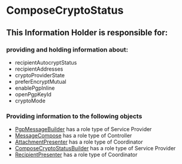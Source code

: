 # ComposeCryptoStatus
## This Information Holder is responsible for:
### providing and holding information about: 
* recipientAutocryptStatus
* recipientAddresses
* cryptoProviderState
* preferEncryptMutual
* enablePgpInline
* openPgpKeyId
* cryptoMode
### Providing information to the following objects 
* [PgpMessageBuilder](../ServiceProviders/PgpMessageBuilder.md) has a role type of Service Provider
* [MessageCompose](../Controllers/MessageCompose.md) has a role type of Controller
* [AttachmentPresenter](../Coordinators/AttachmentPresenter.md) has a role type of Coordinator
* [ComposeCryptoStatusBuilder](../ServiceProviders/ComposeCryptoStatusBuilder.md) has a role type of Service Provider
* [RecipientPresenter](../Coordinators/RecipientPresenter.md) has a role type of Coordinator
